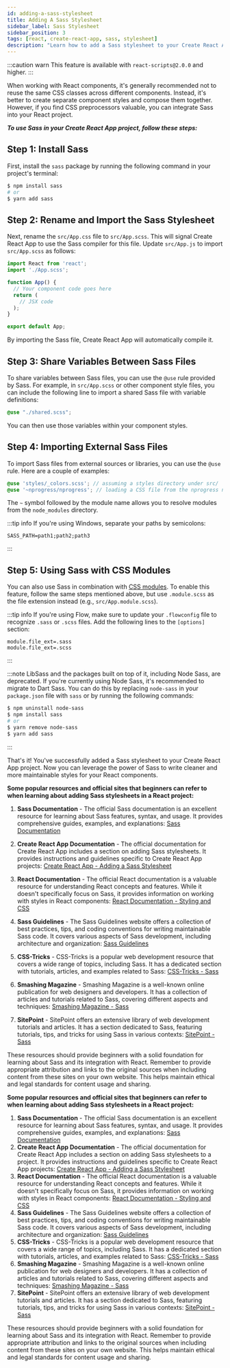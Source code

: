 ```yaml
---
id: adding-a-sass-stylesheet
title: Adding A Sass Stylesheet
sidebar_label: Sass Stylesheet
sidebar_position: 3
tags: [react, create-react-app, sass, stylesheet]
description: "Learn how to add a Sass stylesheet to your Create React App project. Use the power of Sass to write cleaner and more maintainable styles for your React components."
---
```


:::caution warn
This feature is available with `react-scripts@2.0.0` and higher.
:::

When working with React components, it's generally recommended not to reuse the same CSS classes across different components. Instead, it's better to create separate component styles and compose them together. However, if you find CSS preprocessors valuable, you can integrate Sass into your React project.

***To use Sass in your Create React App project, follow these steps:***

## Step 1: Install Sass
First, install the `sass` package by running the following command in your project's terminal:

```sh title="Terminal"
$ npm install sass
# or
$ yarn add sass
```

## Step 2: Rename and Import the Sass Stylesheet

Next, rename the `src/App.css` file to `src/App.scss`. This will signal Create React App to use the Sass compiler for this file. Update `src/App.js` to import `src/App.scss` as follows:

```jsx title="App.js"
import React from 'react';
import './App.scss';

function App() {
  // Your component code goes here
  return (
    // JSX code
  );
}

export default App;
```

By importing the Sass file, Create React App will automatically compile it.

## Step 3: Share Variables Between Sass Files

To share variables between Sass files, you can use the `@use` rule provided by Sass. For example, in `src/App.scss` or other component style files, you can include the following line to import a shared Sass file with variable definitions:

```scss
@use "./shared.scss";
```

You can then use those variables within your component styles.

## Step 4: Importing External Sass Files

To import Sass files from external sources or libraries, you can use the `@use` rule. Here are a couple of examples:

```scss
@use 'styles/_colors.scss'; // assuming a styles directory under src/
@use '~nprogress/nprogress'; // loading a CSS file from the nprogress node module
```

The `~` symbol followed by the module name allows you to resolve modules from the `node_modules` directory.

:::tip info
If you're using Windows, separate your paths by semicolons:

```
SASS_PATH=path1;path2;path3
```
:::

Step 5: Using Sass with CSS Modules
----------------------------------
You can also use Sass in combination with [CSS modules](adding-a-css-modules-stylesheet.md). To enable this feature, follow the same steps mentioned above, but use `.module.scss` as the file extension instead (e.g., `src/App.module.scss`).

:::tip info
If you're using Flow, make sure to update your `.flowconfig` file to recognize `.sass` or `.scss` files. Add the following lines to the `[options]` section:

```
module.file_ext=.sass
module.file_ext=.scss
```
:::

:::note
LibSass and the packages built on top of it, including Node Sass, are deprecated. If you're currently using Node Sass, it's recommended to migrate to Dart Sass. You can do this by replacing `node-sass` in your `package.json` file with `sass` or by running the following commands:

```sh
$ npm uninstall node-sass
$ npm install sass
# or
$ yarn remove node-sass
$ yarn add sass
```
:::

That's it! You've successfully added a Sass stylesheet to your Create React App project. Now you can leverage the power of Sass to write cleaner and more maintainable styles for your React components.


**Some popular resources and official sites that beginners can refer to when learning about adding Sass stylesheets in a React project:**

1. **Sass Documentation** - The official Sass documentation is an excellent resource for learning about Sass features, syntax, and usage. It provides comprehensive guides, examples, and explanations: [Sass Documentation](https://sass-lang.com/documentation)

2. **Create React App Documentation** - The official documentation for Create React App includes a section on adding Sass stylesheets. It provides instructions and guidelines specific to Create React App projects: [Create React App - Adding a Sass Stylesheet](https://create-react-app.dev/docs/adding-a-sass-stylesheet)

3. **React Documentation** - The official React documentation is a valuable resource for understanding React concepts and features. While it doesn't specifically focus on Sass, it provides information on working with styles in React components: [React Documentation - Styling and CSS](https://reactjs.org/docs/faq-styling.html)

4. **Sass Guidelines** - The Sass Guidelines website offers a collection of best practices, tips, and coding conventions for writing maintainable Sass code. It covers various aspects of Sass development, including architecture and organization: [Sass Guidelines](https://sass-guidelin.es/)

5. **CSS-Tricks** - CSS-Tricks is a popular web development resource that covers a wide range of topics, including Sass. It has a dedicated section with tutorials, articles, and examples related to Sass: [CSS-Tricks - Sass](https://css-tricks.com/category/sass/)

6. **Smashing Magazine** - Smashing Magazine is a well-known online publication for web designers and developers. It has a collection of articles and tutorials related to Sass, covering different aspects and techniques: [Smashing Magazine - Sass](https://www.smashingmagazine.com/tag/sass/)

7. **SitePoint** - SitePoint offers an extensive library of web development tutorials and articles. It has a section dedicated to Sass, featuring tutorials, tips, and tricks for using Sass in various contexts: [SitePoint - Sass](https://www.sitepoint.com/tag/sass/)

These resources should provide beginners with a solid foundation for learning about Sass and its integration with React. Remember to provide appropriate attribution and links to the original sources when including content from these sites on your own website. This helps maintain ethical and legal standards for content usage and sharing.

**Some popular resources and official sites that beginners can refer to when learning about adding Sass stylesheets in a React project:**

1. **Sass Documentation** - The official Sass documentation is an excellent resource for learning about Sass features, syntax, and usage. It provides comprehensive guides, examples, and explanations: [Sass Documentation](https://sass-lang.com/documentation)
2. **Create React App Documentation** - The official documentation for Create React App includes a section on adding Sass stylesheets to a project. It provides instructions and guidelines specific to Create React App projects: [Create React App - Adding a Sass Stylesheet](https://create-react-app.dev/docs/adding-a-sass-stylesheet)
3. **React Documentation** - The official React documentation is a valuable resource for understanding React concepts and features. While it doesn't specifically focus on Sass, it provides information on working with styles in React components: [React Documentation - Styling and CSS](https://reactjs.org/docs/faq-styling.html)
4. **Sass Guidelines** - The Sass Guidelines website offers a collection of best practices, tips, and coding conventions for writing maintainable Sass code. It covers various aspects of Sass development, including architecture and organization: [Sass Guidelines](https://sass-guidelin.es/)
5. **CSS-Tricks** - CSS-Tricks is a popular web development resource that covers a wide range of topics, including Sass. It has a dedicated section with tutorials, articles, and examples related to Sass: [CSS-Tricks - Sass](https://css-tricks.com/category/sass/)
6. **Smashing Magazine** - Smashing Magazine is a well-known online publication for web designers and developers. It has a collection of articles and tutorials related to Sass, covering different aspects and techniques: [Smashing Magazine - Sass](https://www.smashingmagazine.com/tag/sass/)
7. **SitePoint** - SitePoint offers an extensive library of web development tutorials and articles. It has a section dedicated to Sass, featuring tutorials, tips, and tricks for using Sass in various contexts: [SitePoint - Sass](https://www.sitepoint.com/tag/sass/)

These resources should provide beginners with a solid foundation for learning about Sass and its integration with React. Remember to provide appropriate attribution and links to the original sources when including content from these sites on your own website. This helps maintain ethical and legal standards for content usage and sharing.